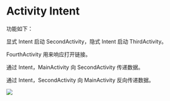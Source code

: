 # Activity Intent

功能如下：

显式 Intent 启动 SecondActivity，隐式 Intent 启动 ThirdActivity。

FourthActivity 用来响应打开链接。

通过 Intent，MainActivity 向 SecondActivity 传递数据。

通过 Intent，SecondActivity 向 MainActivity 反向传递数据。 

![](https://ws1.sinaimg.cn/large/006tKfTcgy1fpg3d7n43bj30a00kqwfe.jpg)







